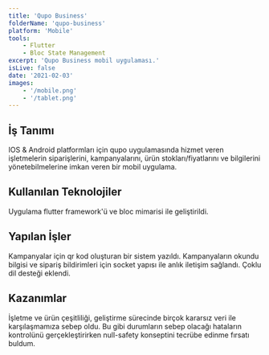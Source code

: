 ```yaml
---
title: 'Qupo Business'
folderName: 'qupo-business'
platform: 'Mobile'
tools: 
    - Flutter
    - Bloc State Management
excerpt: 'Qupo Business mobil uygulaması.'
isLive: false
date: '2021-02-03'
images:
    - '/mobile.png'
    - '/tablet.png'
---
```


## İş Tanımı

IOS & Android platformları için qupo uygulamasında hizmet veren işletmelerin siparişlerini, kampanyalarını, ürün stokları/fiyatlarını ve bilgilerini yönetebilmelerine imkan veren bir mobil uygulama.

## Kullanılan Teknolojiler

Uygulama flutter framework'ü ve bloc mimarisi ile geliştirildi. 

## Yapılan İşler

Kampanyalar için qr kod oluşturan bir sistem yazıldı. Kampanyaların okundu bilgisi ve sipariş bildirimleri için socket yapısı ile anlık iletişim sağlandı. Çoklu dil desteği eklendi.

## Kazanımlar

İşletme ve ürün çeşitliliği, geliştirme sürecinde birçok kararsız veri ile karşılaşmamıza sebep oldu. Bu gibi durumların sebep olacağı hataların kontrolünü gerçekleştirirken null-safety konseptini tecrübe edinme fırsatı buldum.

